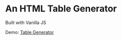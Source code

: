 # An HTML Table Generator
Built with Vanilla JS

Demo: [Table Generator](https://obymanyando.github.io/table-generator)

